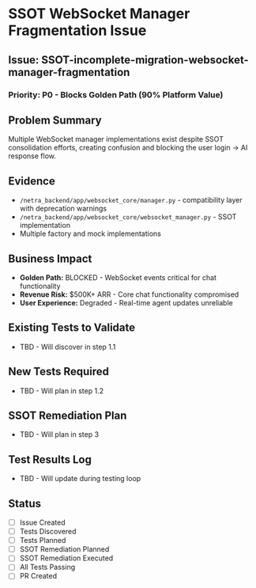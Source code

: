# SSOT WebSocket Manager Fragmentation Issue

## Issue: SSOT-incomplete-migration-websocket-manager-fragmentation

### Priority: P0 - Blocks Golden Path (90% Platform Value)

## Problem Summary
Multiple WebSocket manager implementations exist despite SSOT consolidation efforts, creating confusion and blocking the user login → AI response flow.

## Evidence
- `/netra_backend/app/websocket_core/manager.py` - compatibility layer with deprecation warnings
- `/netra_backend/app/websocket_core/websocket_manager.py` - SSOT implementation  
- Multiple factory and mock implementations

## Business Impact
- **Golden Path:** BLOCKED - WebSocket events critical for chat functionality
- **Revenue Risk:** $500K+ ARR - Core chat functionality compromised
- **User Experience:** Degraded - Real-time agent updates unreliable

## Existing Tests to Validate
- TBD - Will discover in step 1.1

## New Tests Required  
- TBD - Will plan in step 1.2

## SSOT Remediation Plan
- TBD - Will plan in step 3

## Test Results Log
- TBD - Will update during testing loop

## Status
- [ ] Issue Created
- [ ] Tests Discovered
- [ ] Tests Planned
- [ ] SSOT Remediation Planned
- [ ] SSOT Remediation Executed
- [ ] All Tests Passing
- [ ] PR Created